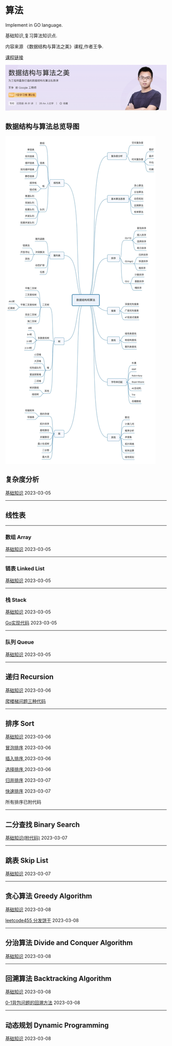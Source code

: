 # 算法

Implement in GO language.

基础知识,复习算法知识点.

内容来源 《数据结构与算法之美》课程,作者王争.

[课程链接](https://time.geekbang.org/column/intro/100017301)

![image-20230305135518959](readme.assets/image-20230305135518959.png)

## 数据结构与算法总览导图

![img](readme.assets/913e0ababe43a2d57267df5c5f0832a7.jpg)

## 复杂度分析

[基础知识](complexity/readme.md)  2023-03-05

------

## 线性表

------

### 数组 Array

[基础知识](array/readme.md)  2023-03-05

------

### 链表 Linked List

[基础知识](linkedlist/readme.md)  2023-03-05

------

### 栈 Stack

[基础知识](stack/readme.md)  2023-03-05

[Go实现代码](stack/stack.go) 2023-03-05

------

### 队列 Queue

[基础知识](queue/readme.md)  2023-03-05



------

## 递归 Recursion

[基础知识](recursion/readme.md)  2023-03-06

[爬楼梯问题三种代码](recursion/climbStairs)



------

## 排序 Sort

[基础知识](sort/readme.md)	2023-03-06

[冒泡排序](sort/readme.md#冒泡排序)	2023-03-06

[插入排序	](sort/readme.md#插入排序)2023-03-06

[选择排序	](sort/readme.md#选择排序)2023-03-06

[归并排序](sort/readme.md#归并排序)	2023-03-07

[快速排序](sort/readme.md#快速排序)	2023-03-07

所有排序已附代码

------

## 二分查找 Binary Search

[基础知识(附代码)](search/readme.md/#二分查找)	2023-03-07



------

## 跳表 Skip List

[基础知识](skipList/readme.md)	2023-03-07



------

## 贪心算法 Greedy Algorithm

[基础知识](greedy/readme.md)	2023-03-08

[leetcode455 分发饼干](greedy/readme.md#LeetCode真题)	2023-03-08



------

## 分治算法 Divide and Conquer Algorithm

[基础知识](divideAndConquer/readme.md)	2023-03-08





------

## 回溯算法 Backtracking Algorithm

[基础知识](backtracking/readme.md)	2023-03-08

[0-1背包问题的回溯方法](backtracking/KnapsackProblem/KnapsackProblem.go)	2023-03-08



------

## 动态规划 Dynamic Programming

[基础知识](dynamicProgramming/readme.md)	2023-03-08

